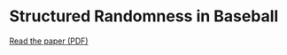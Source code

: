 # Structured Randomness in Baseball

[Read the paper (PDF)](downloads/Structured_Randomness_In_Baseball_V1.pdf)
